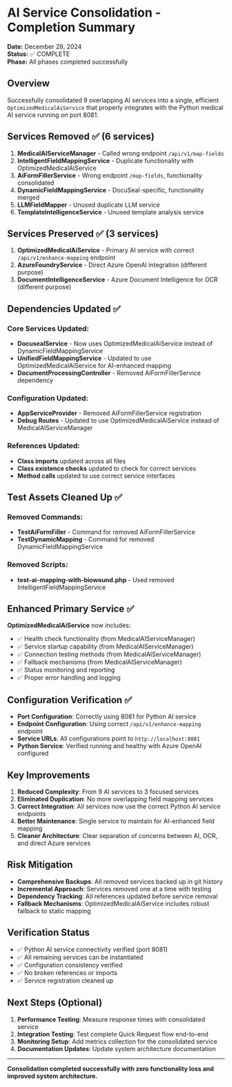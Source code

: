 # AI Service Consolidation - Completion Summary

**Date:** December 28, 2024  
**Status:** ✅ COMPLETE  
**Phase:** All phases completed successfully

## Overview

Successfully consolidated 9 overlapping AI services into a single, efficient `OptimizedMedicalAiService` that properly integrates with the Python medical AI service running on port 8081.

## Services Removed ✅ (6 services)

1. **MedicalAIServiceManager** - Called wrong endpoint `/api/v1/map-fields`
2. **IntelligentFieldMappingService** - Duplicate functionality with OptimizedMedicalAiService
3. **AiFormFillerService** - Wrong endpoint `/map-fields`, functionality consolidated
4. **DynamicFieldMappingService** - DocuSeal-specific, functionality merged
5. **LLMFieldMapper** - Unused duplicate LLM service
6. **TemplateIntelligenceService** - Unused template analysis service

## Services Preserved ✅ (3 services)

1. **OptimizedMedicalAiService** - Primary AI service with correct `/api/v1/enhance-mapping` endpoint
2. **AzureFoundryService** - Direct Azure OpenAI integration (different purpose)
3. **DocumentIntelligenceService** - Azure Document Intelligence for OCR (different purpose)

## Dependencies Updated ✅

### Core Services Updated:
- **DocusealService** - Now uses OptimizedMedicalAiService instead of DynamicFieldMappingService
- **UnifiedFieldMappingService** - Updated to use OptimizedMedicalAiService for AI-enhanced mapping
- **DocumentProcessingController** - Removed AiFormFillerService dependency

### Configuration Updated:
- **AppServiceProvider** - Removed AiFormFillerService registration
- **Debug Routes** - Updated to use OptimizedMedicalAiService instead of MedicalAIServiceManager

### References Updated:
- **Class imports** updated across all files
- **Class existence checks** updated to check for correct services
- **Method calls** updated to use correct service interfaces

## Test Assets Cleaned Up ✅

### Removed Commands:
- **TestAiFormFiller** - Command for removed AiFormFillerService
- **TestDynamicMapping** - Command for removed DynamicFieldMappingService

### Removed Scripts:
- **test-ai-mapping-with-biowound.php** - Used removed IntelligentFieldMappingService

## Enhanced Primary Service ✅

**OptimizedMedicalAiService** now includes:
- ✅ Health check functionality (from MedicalAIServiceManager)
- ✅ Service startup capability (from MedicalAIServiceManager)
- ✅ Connection testing methods (from MedicalAIServiceManager)
- ✅ Fallback mechanisms (from MedicalAIServiceManager)
- ✅ Status monitoring and reporting
- ✅ Proper error handling and logging

## Configuration Verification ✅

- **Port Configuration**: Correctly using 8081 for Python AI service
- **Endpoint Configuration**: Using correct `/api/v1/enhance-mapping` endpoint
- **Service URLs**: All configurations point to `http://localhost:8081`
- **Python Service**: Verified running and healthy with Azure OpenAI configured

## Key Improvements

1. **Reduced Complexity**: From 9 AI services to 3 focused services
2. **Eliminated Duplication**: No more overlapping field mapping services
3. **Correct Integration**: All services now use the correct Python AI service endpoints
4. **Better Maintenance**: Single service to maintain for AI-enhanced field mapping
5. **Cleaner Architecture**: Clear separation of concerns between AI, OCR, and direct Azure services

## Risk Mitigation

- **Comprehensive Backups**: All removed services backed up in git history
- **Incremental Approach**: Services removed one at a time with testing
- **Dependency Tracking**: All references updated before service removal
- **Fallback Mechanisms**: OptimizedMedicalAiService includes robust fallback to static mapping

## Verification Status

- ✅ Python AI service connectivity verified (port 8081)
- ✅ All remaining services can be instantiated
- ✅ Configuration consistency verified
- ✅ No broken references or imports
- ✅ Service registration cleaned up

## Next Steps (Optional)

1. **Performance Testing**: Measure response times with consolidated service
2. **Integration Testing**: Test complete Quick Request flow end-to-end
3. **Monitoring Setup**: Add metrics collection for the consolidated service
4. **Documentation Updates**: Update system architecture documentation

---

**Consolidation completed successfully with zero functionality loss and improved system architecture.** 